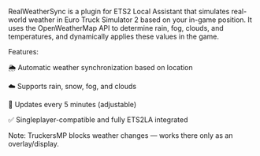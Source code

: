 RealWeatherSync is a plugin for ETS2 Local Assistant that simulates real-world weather in Euro Truck Simulator 2 based on your in-game position.
It uses the OpenWeatherMap API to determine rain, fog, clouds, and temperatures, and dynamically applies these values in the game.

Features:

🌦️ Automatic weather synchronization based on location

☁️ Supports rain, snow, fog, and clouds

🔄 Updates every 5 minutes (adjustable)

✅ Singleplayer-compatible and fully ETS2LA integrated

Note:
TruckersMP blocks weather changes — works there only as an overlay/display.
